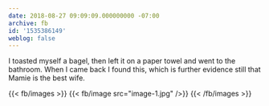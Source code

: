 ```yaml
---
date: 2018-08-27 09:09:09.000000000 -07:00
archive: fb
id: '1535386149'
weblog: false
---
```


I toasted myself a bagel, then left it on a paper towel and went to the bathroom. When I came back I found this, which is further evidence still that Mamie is the best wife.

{{< fb/images >}}
{{< fb/image src="image-1.jpg" />}}
{{< /fb/images >}}
